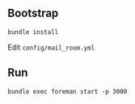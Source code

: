 ## Bootstrap ##

`bundle install`

Edit `config/mail_room.yml`

## Run ##

`bundle exec foreman start -p 3000`

